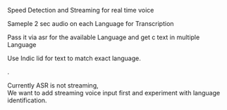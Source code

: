 Speed Detection and Streaming for real time voice


Sameple 2 sec audio on each Language for Transcription 

Pass it via asr for the available Language and get c text in multiple Language 


Use Indic lid for text to match exact language. 


. 

Currently ASR is not streaming,  
We want to add streaming voice input first and experiment with language identification. 




